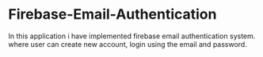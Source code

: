 # Firebase-Email-Authentication
In this application i have implemented firebase email authentication system. where user can create new account, login using the email and password.
